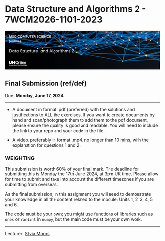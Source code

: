 # Data Structure and Algorithms 2 - 7WCM2026-1101-2023
![DSA](CS2.png)
## Final Submission (ref/def)

Due: **Monday, June 17, 2024**
________________________________

 - A document in format .pdf (preferred) with the solutions and
 justifications to ALL the exercises. If you want to create documents by hand and scan/photograph them to add them to the pdf document, please ensure the quality is good and readable. You will need to include the link to your repo and your code in the file.

- A video, preferably in format .mp4, no longer than 10 mins, with the explanation for questions 1 and 2.

### WEIGHTING
This submission is worth 60% of your final mark. The deadline for submitting this is Monday the 17th
June 2024, at 3pm UK time. Please allow for time to submit and take into account the different
timezones if you are submitting from overseas.

As the final submission, in this assignment you will need to demonstrate your knowledge in all the content related to the module: Units 1, 2, 3, 4, 5 and 6.

The code must be your own; you might use functions of libraries such as `ones` or `randint` in `numpy`, but the main code must be your own work.
_______________________________
Lecturer: <a href="https://researchprofiles.herts.ac.uk/en/persons/s%C3%ADlvia-moros-espanol" target="blank">Silvia Moros</a>
